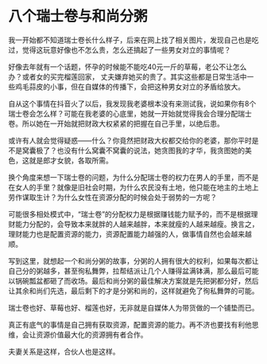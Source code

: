 # 八个瑞士卷与和尚分粥
我一开始都不知道瑞士卷长什么样子，后来在网上找了相关图片，发现自己也是吃过，觉得这玩意好像也不怎么贵，怎么还搞起了一些男女对立的事情呢？

好像去年就有一个话题，怀孕的时候能不能吃40元一斤的草莓，老公不让怎么办？或者女的买完榴莲回家， 丈夫嫌弃她买的贵了。其实这些都是日常生活中一些鸡毛蒜皮的小事，但在自媒体的传播下，会把这种男女对立的矛盾给放大。

自从这个事情在抖音火了以后，我发现我老婆根本没有来测试我，说如果你有8个瑞士卷会怎么样？可能在我老婆的心底里，她就一开始就觉得我会合理分配瑞士卷。所以她在一开始就把财政大权紧紧的把握在自己手里，以绝后患。

或许有人就会觉得疑惑——什么？你竟然把财政大权都交给你的老婆，那你平时是不是窝囊极了？也没有什么窝囊不窝囊的说法，她贪图我的才华，我贪图她的美色，这就是郎才女貌，各取所需。

换个角度来想一下瑞士卷的问题，为什么分配瑞士卷的权力在男人的手里，而不是在女人的手里？就像是旧社会时期，为什么农民没有土地，他只能在地主的土地上劳作谋取生计？为什么女性在资源分配的时候会处于弱势的一方呢？

可能很多相处模式中，“瑞士卷”的分配权力是根据赚钱能力赋予的，而不是根据理财能力分配的，会导致本来就胖的人越来越胖，本来就瘦的人越来越瘦。换言之，理财能力也是配置资源的能力，资源配置能力越强的人，做事情自然也会越来越顺。

写到这里，就想起一个和尚分粥的故事，分粥的人拥有很大的权利，如果每次都让自己分的粥越多，甚至徇私舞弊，拉帮结派让几个人赚得盆满钵满，那么最后可能以锅碗瓢盆都砸了而收场。最后和尚分粥的最佳解决方案就是先把粥都分好，然后让其余和尚们先选，最后剩下的才是分粥和尚的，这样就避免了徇私舞弊的可能。

瑞士卷也好、草莓也好、榴莲也好，无非就是自媒体人为带货做的一个铺垫而已。

真正有底气的事情是自己拥有获取资源，配置资源的能力。再不济也要找有利他思维，会让资源价值最大化的资源拥有者合作。

夫妻关系是这样，合伙人也是这样。